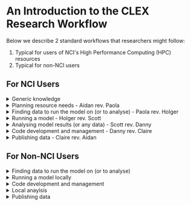 # An Introduction to the CLEX Research Workflow

Below we describe 2 standard workflows that researchers might follow:

1. Typical for users of NCI's High Performance Computing (HPC) resources
2. Typical for non-NCI users

For NCI Users
-------------
<details><summary>Generic knowledge</summary>

  * [Shell](Shell.md)
  * [SSH](SSH.md)
  * [Introduction to NCI](Introduction_to_NCI.md)
  * [Storage management at NCI](Storage_management_at_NCI.md)
  * [Git Version control](Git.md)
  * [Cloud](Cloud.md)
</details>

<details><summary>Planning resource needs - Aidan rev. Paola</summary>
 
  * [Compute and Storage Resources](Resources.md)
</details>

<details><summary>Finding data to run the model on (or to analyse) - Paola rev. Holger</summary>

  * [Data resources at NCI](NCI_data.md)
  * [Other data resources](remote_data.md)
  * [Accessing data remotely with THREDDS and OPenDAP](opendap.md)
</details>

<details><summary>Running a model - Holger rev. Scott</summary>

  * Pre-requisites: [Introduction to NCI](Introduction_to_NCI.md)
  * Pre-requisites: [Shell](Shell.md)
  * Pre-requisites: [SSH](SSH.md)
  * Configuring the model
    * [UM](Configuring_UM.md)
    * [payu / MOM](payu.md)
    * ACCESS
  * Running the model
    * UM
    * MOM
    * ACCESS
  * Postprocessing
  (Shouldn't this be part of Analysing?)

</details>

<details><summary>Analysing model results (or any data) - Scott rev. Danny</summary>

  * VDI
  * The job queue
  * Xarray
  * Plotting
</details>

<details><summary>Code development and management - Danny rev. Claire</summary>

  * Pre-requisite: Version control
      * [SVN](SVN.md)
      * [Git](Git.md)
  * [Fortran development](Fortran.md)
  * [Python development](Python.md)
  * Debugging (See specific language for details)
  * [Code publishing](Code-publishing.md)
</details>

<details><summary>Publishing data - Claire rev. Aidan</summary>

  * [Open Access Requirements](Open_Access.md)
  * [Publication process](Publication_process.md)
  * [Complete a Data Management plan](DMP.md)
  * [Format your data](Data_formatting.md)
</details>

For Non-NCI Users
-----------------
<details><summary>Finding data to run the model on (or to analyse)</summary>
  * [Other data resources](remote_data.md)
  * [Accessing data remotely with THREDDS and OPenDAP](opendap.md)
</details>

<details><summary>Running a model locally</summary>
  * ???

</details>

<details><summary>Code development and management</summary>

  * Fortran basics
  * Python basics
  * Debugging
  * Version control
    * Svn
    * Git
  * Publishing
</details>

<details><summary>Local anaylsis</summary>
  * ???

</details>

<details><summary>Publishing data</summary>

  * ???
</details>
